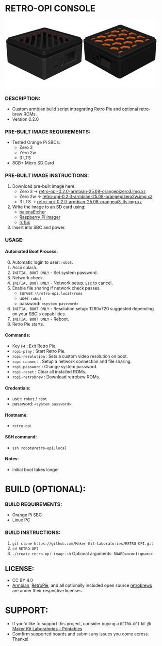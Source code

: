# RETRO-OPI CONSOLE
![Retro Opi Image](./documentation/retro-opi-image-3.png)

### DESCRIPTION:
- Custom armbian build script intregrating Retro Pie and optional retro-brew ROMs.
- Version 0.2.0

### PRE-BUILT IMAGE REQUIREMENTS:
- Tested Orange Pi SBCs:
    - Zero 3
    - Zero 2w
    - 3 LTS
- 8GB+ Micro SD Card

### PRE-BUILT IMAGE INSTRUCTIONS:
1. Download pre-built image here:
    - Zero 3 -> [retro-opi-0.2.0-armbian-25.08-orangepizero3.img.xz](https://makerkitlab.xyz/data/kit/retroopi/retro-opi-0.2.0-armbian-25.08-orangepizero3.img.xz)
    - Zero 2w -> [retro-opi-0.2.0-armbian-25.08-orangepizero2w.img.xz](https://makerkitlab.xyz/data/kit/retroopi/retro-opi-0.2.0-armbian-25.08-orangepizero2w.img.xz)
    - 3 LTS -> [retro-opi-0.2.0-armbian-25.08-orangepi3-lts.img.xz](https://makerkitlab.xyz/data/kit/retroopi/retro-opi-0.2.0-armbian-25.08-orangepi3-lts.img.xz)
2. Write the image to an SD card using:
    - [balenaEtcher](https://www.balena.io/etcher/) 
    - [Raspberry Pi Imager](https://www.raspberrypi.com/software/)
    - [rufus](https://rufus.ie/)
3. Insert into SBC and power.

### USAGE:
#### Automated Boot Process:
0. Automatic login to user: `robot`.
1. Ascii splash.
2. `INITIAL BOOT ONLY` - Set system password.
3. Network check. 
4. `INITIAL BOOT ONLY` - Network setup. `Esc` to cancel.
5. Enable file sharing if network check passes.
    - server: `\\retro-opi.local\roms`
    - user: `robot`
    - password: `<system password>`
6. `INITIAL BOOT ONLY` - Resolution setup: 1280x720 suggested depending on your SBC's capabilities.
7. `INITIAL BOOT ONLY` - Reboot.
8. Retro Pie starts.
#### Commands:
- Key `F4` : Exit Retro Pie.
- `ropi-play` :  Start Retro Pie.
- `ropi-resolution` : Sets a custom video resolution on boot.
- `ropi-connect` : Setup a network connection and file sharing.
- `ropi-password` : Change system password.
- `ropi-reset` : Clear all installed ROMs.
- `ropi-retrobrew` : Download retrobew ROMs.
#### Credentials:
- user: `robot` / `root`
- password: `<system password>`
#### Hostname: 
- `retro-opi`
#### SSH command: 
- `ssh robot@retro-opi.local`
#### Notes:
- Initial boot takes longer

# BUILD (OPTIONAL):

### BUILD REQUIREMENTS:
- Orange Pi SBC
- Linux PC

### BUILD INSTRUCTIONS:
1. `git clone https://github.com/Maker-Kit-Laboratories/RETRO-OPI.git`
2. `cd RETRO-OPI`
3. `./create-retro-opi-image.sh` Optional arguments: `BOARD=<configname>`


## LICENSE:
- CC BY 4.0
- [Armbian](https://www.armbian.com/), [RetroPie](https://retropie.org.uk/), and all optionally included open source [retrobrews](https://retrobrews.github.io/) are under their respective licenses.


# SUPPORT:
- If you'd like to support this project, consider buying a `RETRO-OPI` kit @ [Maker Kit Laboratories - Printables](https://www.printables.com/@MakerKitLab_2578894)
- Comfirm supported boards and submit any issues you come across. Thanks!